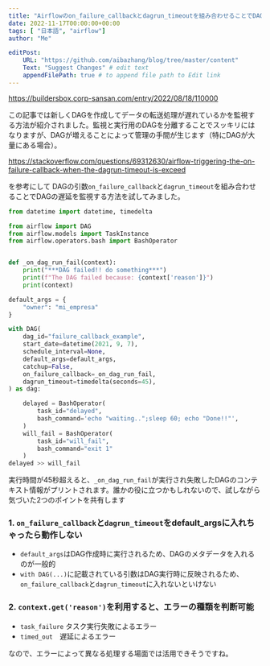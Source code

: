 ```yaml
---
title: "Airflowのon_failure_callbackとdagrun_timeoutを組み合わせることでDAGの遅延を監視する"
date: 2022-11-17T00:00:00+00:00
tags: [ "日本語", "airflow"]
author: "Me"

editPost:
    URL: "https://github.com/aibazhang/blog/tree/master/content"
    Text: "Suggest Changes" # edit text
    appendFilePath: true # to append file path to Edit link
---
```


https://buildersbox.corp-sansan.com/entry/2022/08/18/110000

この記事では新しくDAGを作成してデータの転送処理が遅れているかを監視する方法が紹介されました。監視と実行用のDAGを分離することでスッキリにはなりますが、DAGが増えることによって管理の手間が生じます（特にDAGが大量にある場合）。

https://stackoverflow.com/questions/69312630/airflow-triggering-the-on-failure-callback-when-the-dagrun-timeout-is-exceed

を参考にして
DAGの引数`on_failure_callback`と`dagrun_timeout`を組み合わせることでDAGの遅延を監視する方法を試してみました。

```python
from datetime import datetime, timedelta

from airflow import DAG
from airflow.models import TaskInstance
from airflow.operators.bash import BashOperator


def _on_dag_run_fail(context):
    print("***DAG failed!! do something***")
    print(f"The DAG failed because: {context['reason']}")
    print(context)

default_args = {
    "owner": "mi_empresa"
}

with DAG(
    dag_id="failure_callback_example",
    start_date=datetime(2021, 9, 7),
    schedule_interval=None,
    default_args=default_args,
    catchup=False,
    on_failure_callback=_on_dag_run_fail,
    dagrun_timeout=timedelta(seconds=45),
) as dag:

    delayed = BashOperator(
        task_id="delayed",
        bash_command='echo "waiting..";sleep 60; echo "Done!!"',
    )
    will_fail = BashOperator(
        task_id="will_fail",
        bash_command="exit 1"
    )
delayed >> will_fail
```

実行時間が45秒超えると、`_on_dag_run_fail`が実行され失敗したDAGのコンテキスト情報がプリントされます。誰かの役に立つかもしれないので、試しながら気づいた2つのポイントを共有します

### 1. `on_failure_callback`と`dagrun_timeout`をdefault_argsに入れちゃったら動作しない

- `default_args`はDAG作成時に実行されるため、DAGのメタデータを入れるのが一般的
- `with DAG(...)`に記載されている引数はDAG実行時に反映されるため、`on_failure_callback`と`dagrun_timeout`に入れないといけない

### 2. `context.get('reason')`を利用すると、エラーの種類を判断可能

- `task_failure` タスク実行失敗によるエラー
- `timed_out`　遅延によるエラー

なので、エラーによって異なる処理する場面では活用できそうですね。

